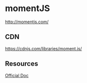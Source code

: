 # momentJS

<http://momentjs.com/>

## CDN

<https://cdnjs.com/libraries/moment.js/>

## Resources

[Official Doc](https://momentjs.com/docs/)